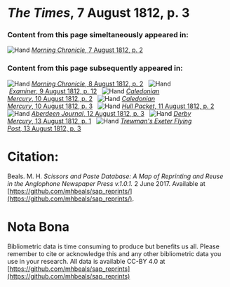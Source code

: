# *The Times*, 7 August 1812, p. 3  
  
### Content from this page simeltaneously appeared in:  
![Hand](http://scissorsandpaste.net/wp-content/uploads/2017/06/smallhandpointer.png) [*Morning Chronicle*, 7 August 1812, p. 2](https://mhbeals.github.io/sap_html/Morning-Chronicle/Morning-Chronicle-7-August-1812-p-2)  
  
### Content from this page subsequently appeared in:  
![Hand](http://scissorsandpaste.net/wp-content/uploads/2017/06/smallhandpointer.png) [*Morning Chronicle*, 8 August 1812, p. 2](https://mhbeals.github.io/sap_html/Morning-Chronicle/Morning-Chronicle-8-August-1812-p-2)  
![Hand](http://scissorsandpaste.net/wp-content/uploads/2017/06/smallhandpointer.png) [*Examiner*, 9 August 1812, p. 12](https://mhbeals.github.io/sap_html/Examiner/Examiner-9-August-1812-p-12)  
![Hand](http://scissorsandpaste.net/wp-content/uploads/2017/06/smallhandpointer.png) [*Caledonian Mercury*, 10 August 1812, p. 2](https://mhbeals.github.io/sap_html/Caledonian-Mercury/Caledonian-Mercury-10-August-1812-p-2)  
![Hand](http://scissorsandpaste.net/wp-content/uploads/2017/06/smallhandpointer.png) [*Caledonian Mercury*, 10 August 1812, p. 3](https://mhbeals.github.io/sap_html/Caledonian-Mercury/Caledonian-Mercury-10-August-1812-p-3)  
![Hand](http://scissorsandpaste.net/wp-content/uploads/2017/06/smallhandpointer.png) [*Hull Packet*, 11 August 1812, p. 2](https://mhbeals.github.io/sap_html/Hull-Packet/Hull-Packet-11-August-1812-p-2)  
![Hand](http://scissorsandpaste.net/wp-content/uploads/2017/06/smallhandpointer.png) [*Aberdeen Journal*, 12 August 1812, p. 3](https://mhbeals.github.io/sap_html/Aberdeen-Journal/Aberdeen-Journal-12-August-1812-p-3)  
![Hand](http://scissorsandpaste.net/wp-content/uploads/2017/06/smallhandpointer.png) [*Derby Mercury*, 13 August 1812, p. 1](https://mhbeals.github.io/sap_html/Derby-Mercury/Derby-Mercury-13-August-1812-p-1)  
![Hand](http://scissorsandpaste.net/wp-content/uploads/2017/06/smallhandpointer.png) [*Trewman's Exeter Flying Post*, 13 August 1812, p. 3](https://mhbeals.github.io/sap_html/Trewman's-Exeter-Flying-Post/Trewman's-Exeter-Flying-Post-13-August-1812-p-3)  


# Citation: 

Beals. M. H. *Scissors and Paste Database: A Map of Reprinting and Reuse in the Anglophone Newspaper Press v.1.0.1.* 2 June 2017. Available at [https://github.com/mhbeals/sap_reprints/](https://github.com/mhbeals/sap_reprints/). 

# Nota Bona

Bibliometric data is time consuming to produce but benefits us all. Please remember to cite or acknowledge this and any other bibliometric data you use in your research. All data is available CC-BY 4.0 at [https://github.com/mhbeals/sap_reprints](https://github.com/mhbeals/sap_reprints)